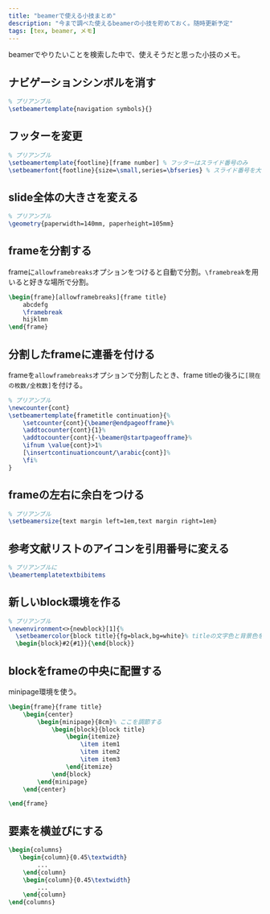 ```yaml
---
title: "beamerで使える小技まとめ"
description: "今まで調べた使えるbeamerの小技を貯めておく。随時更新予定"
tags: [tex, beamer, メモ]
---
```


beamerでやりたいことを検索した中で、使えそうだと思った小技のメモ。

## ナビゲーションシンボルを消す

```tex
% プリアンブル
\setbeamertemplate{navigation symbols}{}
```

## フッターを変更

```tex
% プリアンブル
\setbeamertemplate{footline}[frame number] % フッターはスライド番号のみ
\setbeamerfont{footline}{size=\small,series=\bfseries} % スライド番号を大きく
```

## slide全体の大きさを変える

```tex
% プリアンブル
\geometry{paperwidth=140mm, paperheight=105mm}
```

## frameを分割する

frameに`allowframebreaks`オプションをつけると自動で分割。`\framebreak`を用いると好きな場所で分割。

```tex
\begin{frame}[allowframebreaks]{frame title}
    abcdefg
    \framebreak
    hijklmn
\end{frame}
```

## 分割したframeに連番を付ける

frameを`allowframebreaks`オプションで分割したとき、frame titleの後ろに`[現在の枚数/全枚数]`を付ける。

```tex
% プリアンブル
\newcounter{cont}
\setbeamertemplate{frametitle continuation}{%
    \setcounter{cont}{\beamer@endpageofframe}%
    \addtocounter{cont}{1}%
    \addtocounter{cont}{-\beamer@startpageofframe}%
    \ifnum \value{cont}>1%
    [\insertcontinuationcount/\arabic{cont}]%
    \fi%
}
```

<!--上記の`[\insertcontinuationcount/\arabic{cont}]`を修正すれば表示を変更可能。例えば、`#\insertcontinuationcount`とすれば、`#現在の枚数`が表示される。-->

## frameの左右に余白をつける

```tex
% プリアンブル
\setbeamersize{text margin left=1em,text margin right=1em}
```

## 参考文献リストのアイコンを引用番号に変える

```tex
% プリアンブルに
\beamertemplatetextbibitems
```

## 新しいblock環境を作る

```tex
% プリアンブル
\newenvironment<>{newblock}[1]{%
  \setbeamercolor{block title}{fg=black,bg=white}% titleの文字色と背景色を指定
  \begin{block}#2{#1}}{\end{block}}
```

## blockをframeの中央に配置する

minipage環境を使う。

```tex
\begin{frame}{frame title}
    \begin{center}
        \begin{minipage}{8cm}% ここを調節する
            \begin{block}{block title}
                \begin{itemize}
                    \item item1
                    \item item2
                    \item item3
                \end{itemize}
            \end{block}
        \end{minipage}
    \end{center}

\end{frame}
```

## 要素を横並びにする

```tex
\begin{columns}
   \begin{column}{0.45\textwidth}
		...
    \end{column}
    \begin{column}{0.45\textwidth}
		...
    \end{column}
\end{columns}
```